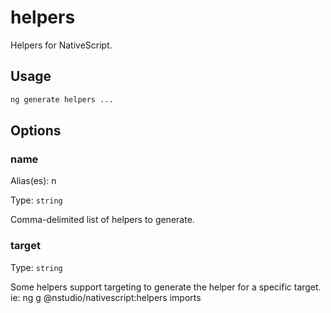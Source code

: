 # helpers

Helpers for NativeScript.

## Usage

```bash
ng generate helpers ...

```

## Options

### name

Alias(es): n

Type: `string`

Comma-delimited list of helpers to generate.

### target

Type: `string`

Some helpers support targeting to generate the helper for a specific target. ie: ng g @nstudio/nativescript:helpers imports
